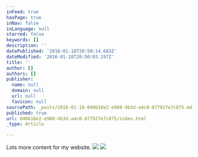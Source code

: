 ```yaml
---
inFeed: true
hasPage: true
inNav: false
inLanguage: null
starred: false
keywords: []
description: ''
datePublished: '2016-01-18T20:50:14.683Z'
dateModified: '2016-01-18T20:50:03.197Z'
title: ''
author: []
authors: []
publisher:
  name: null
  domain: null
  url: null
  favicon: null
sourcePath: _posts/2016-01-18-840b18e2-e988-4b3d-a4c0-877927e7c875.md
published: true
url: 840b18e2-e988-4b3d-a4c0-877927e7c875/index.html
_type: Article

---
```

Lots more content for my website.
![](https://the-grid-user-content.s3-us-west-2.amazonaws.com/c8e5f5f3-677f-4b87-96ed-018dbf978316.jpg)
![](https://the-grid-user-content.s3-us-west-2.amazonaws.com/dc448219-0adc-430c-9598-86aeea49f449.jpg)